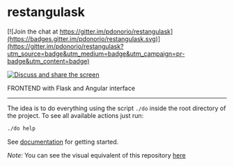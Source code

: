 
# restangulask

[![Join the chat at https://gitter.im/pdonorio/restangulask](https://badges.gitter.im/pdonorio/restangulask.svg)](https://gitter.im/pdonorio/restangulask?utm_source=badge&utm_medium=badge&utm_campaign=pr-badge&utm_content=badge)

[![Discuss and share the screen](http://www.tendrilmedia.com/wabiDemo/assets/f1424091903407/70b747e8043b295544ce09365a064af7.svg)](https://meet.jit.si/RestApiAndAngulaJs)

FRONTEND with Flask and Angular interface

---

The idea is to do everything using the script `./do` inside the root directory
of the project. To see all available actions just run:

```bash
./do help
```

See [documentation](docs/index.md) for getting started.

*Note*:
You can see the visual equivalent of this repository [here](http://codeology.braintreepayments.com/pdonorio/restangulask)
